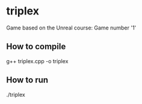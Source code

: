# triplex

Game based on the Unreal course:
Game number '1'

## How to compile

g++ triplex.cpp -o triplex

## How to run

./triplex
